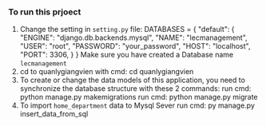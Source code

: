 ### To run this prjoect
1. Change the setting in `setting.py` file:
DATABASES = {
    "default": {
        "ENGINE": "django.db.backends.mysql",
        "NAME": "lecmanagement",
        "USER": "root",
        "PASSWORD": "your_password",
        "HOST": "localhost",
        "PORT": 3306,
    }
}
Make sure you have created a Database name `lecmanagement`
2. cd to quanlygiangvien with cmd: cd quanlygiangvien
3. To create or change the data models of this application, you need to synchronize the database structure with these 2 commands:
 run cmd: python manage.py makemigrations 
 run cmd: python manage.py migrate
4. To import `home_department` data to Mysql Sever
   run cmd: py manage.py insert_data_from_sql
